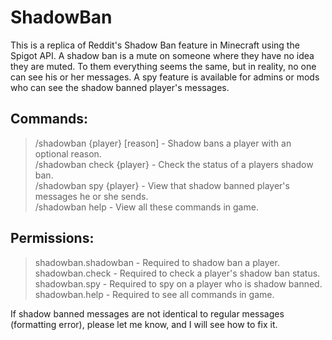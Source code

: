# ShadowBan

This is a replica of Reddit's Shadow Ban feature in Minecraft using the Spigot API. A shadow ban is a mute on someone where they have no idea they are muted. To them everything seems the same, but in reality, no one can see his or her messages. A spy feature is available for admins or mods who can see the shadow banned player's messages.

## Commands:
> /shadowban {player} [reason] - Shadow bans a player with an optional reason.  
> /shadowban check {player} - Check the status of a players shadow ban.  
> /shadowban spy {player} - View that shadow banned player's messages he or she sends.  
> /shadowban help - View all these commands in game.  

## Permissions:
> shadowban.shadowban - Required to shadow ban a player.  
> shadowban.check - Required to check a player's shadow ban status.  
> shadowban.spy - Required to spy on a player who is shadow banned.  
> shadowban.help - Required to see all commands in game.  

If shadow banned messages are not identical to regular messages (formatting error), please let me know, and I will see how to fix it.
